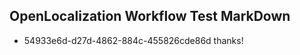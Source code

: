 ## OpenLocalization Workflow Test MarkDown
* 54933e6d-d27d-4862-884c-455826cde86d thanks!

<!--HONumber=Sep16_HO1-->


